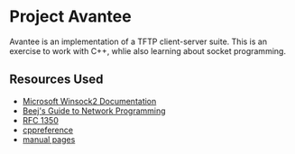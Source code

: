 # Project Avantee

Avantee is an implementation of a TFTP client-server suite.
This is an exercise to work with C++, whlie also learning about socket 
programming.

## Resources Used

- [Microsoft Winsock2 Documentation](https://learn.microsoft.com/en-us/windows/win32/winsock/getting-started-with-winsock)
- [Beej's Guide to Network Programming](https://beej.us/guide/bgnet/html/index-wide.html)
- [RFC 1350](https://web.archive.org/web/20240104152720/https://datatracker.ietf.org/doc/html/rfc1350)
- [cppreference](https://en.cppreference.org/w/c++)
- [manual pages](https://linux.die.net/man/)
